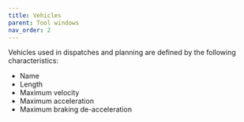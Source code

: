 ```yaml
---
title: Vehicles
parent: Tool windows
nav_order: 2
---
```


Vehicles used in dispatches and planning are defined by the following characteristics:

* Name
* Length
* Maximum velocity
* Maximum acceleration
* Maximum braking de-acceleration
